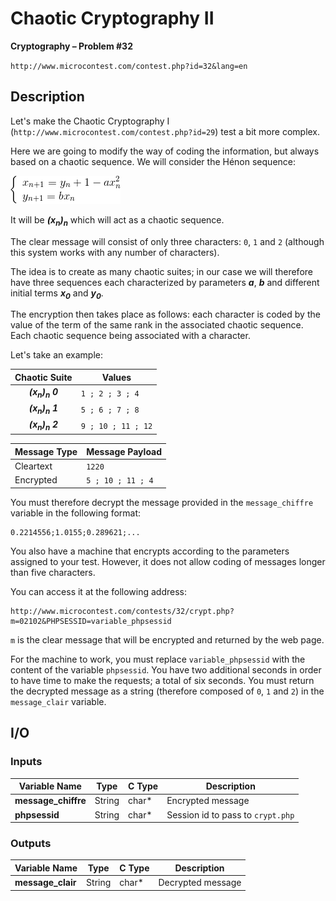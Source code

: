 # Chaotic Cryptography II

**Cryptography – Problem #32**

`http://www.microcontest.com/contest.php?id=32&lang=en`


## Description

Let's make the Chaotic Cryptography I
(`http://www.microcontest.com/contest.php?id=29`) test a bit more complex.

Here we are going to modify the way of coding the information, but always based
on a chaotic sequence. We will consider the Hénon sequence:

<img src="./extra/00.png" alt="\left\{\begin{array}{l} x_{n+1}=y_n+1-ax_n^2 \\ y_{n+1}=bx_n \end{array}\right.">

It will be ***(x<sub>n</sub>)<sub>n</sub>*** which will act as a chaotic sequence.

The clear message will consist of only three characters: `0`, `1` and `2`
(although this system works with any number of characters).

The idea is to create as many chaotic suites; in our case we will therefore have
three sequences each characterized by parameters ***a***, ***b*** and different
initial terms ***x<sub>0</sub>*** and ***y<sub>0</sub>***.

The encryption then takes place as follows: each character is coded by the value
of the term of the same rank in the associated chaotic sequence. Each chaotic
sequence being associated with a character.

Let's take an example:

| Chaotic Suite                       | Values             |
| :---------------------------------: | ------------------ |
| ***(x<sub>n</sub>)<sub>n</sub> 0*** | `1 ; 2 ; 3 ; 4`    |
| ***(x<sub>n</sub>)<sub>n</sub> 1*** | `5 ; 6 ; 7 ; 8`    |
| ***(x<sub>n</sub>)<sub>n</sub> 2*** | `9 ; 10 ; 11 ; 12` |

| Message Type | Message Payload   |
| ------------ | ----------------- |
| Cleartext    | `1220`            |
| Encrypted    | `5 ; 10 ; 11 ; 4` |

You must therefore decrypt the message provided in the `message_chiffre`
variable in the following format:

```text
0.2214556;1.0155;0.289621;...
```

You also have a machine that encrypts according to the parameters assigned to
your test. However, it does not allow coding of messages longer than five
characters.

You can access it at the following address:

```text
http://www.microcontest.com/contests/32/crypt.php?m=02102&PHPSESSID=variable_phpsessid
```

`m` is the clear message that will be encrypted and returned by the web page.

For the machine to work, you must replace `variable_phpsessid` with the content
of the variable `phpsessid`. You have two additional seconds in order to have
time to make the requests; a total of six seconds. You must return the decrypted
message as a string (therefore composed of `0`, `1` and `2`) in the
`message_clair` variable.


## I/O

### Inputs

| Variable Name       | Type   | C Type | Description                       |
| ------------------- | ------ | ------ | --------------------------------- |
| **message_chiffre** | String | char*  | Encrypted message                 |
| **phpsessid**       | String | char*  | Session id to pass to `crypt.php` |

### Outputs

| Variable Name     | Type   | C Type | Description       |
| ----------------- | ------ | ------ | ----------------- |
| **message_clair** | String | char*  | Decrypted message |
